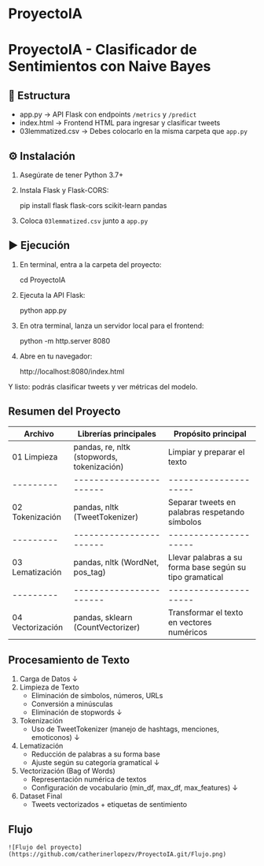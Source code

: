 # ProyectoIA

# ProyectoIA - Clasificador de Sentimientos con Naive Bayes

## 📁 Estructura

- app.py         → API Flask con endpoints `/metrics` y `/predict`
- index.html     → Frontend HTML para ingresar y clasificar tweets
- 03lemmatized.csv → Debes colocarlo en la misma carpeta que `app.py`

## ⚙️ Instalación

1. Asegúrate de tener Python 3.7+
2. Instala Flask y Flask-CORS:

    pip install flask flask-cors scikit-learn pandas

3. Coloca `03lemmatized.csv` junto a `app.py`

## ▶️ Ejecución

1. En terminal, entra a la carpeta del proyecto:

    cd ProyectoIA

2. Ejecuta la API Flask:

    python app.py

3. En otra terminal, lanza un servidor local para el frontend:

    python -m http.server 8080

4. Abre en tu navegador:

    http://localhost:8080/index.html

Y listo: podrás clasificar tweets y ver métricas del modelo.

## Resumen del Proyecto
| Archivo | Librerías principales | Propósito principal |
|---------|-----------------------|---------------------|
| 01 Limpieza |	pandas, re, nltk (stopwords, tokenización) |	Limpiar y preparar el texto |
|---------|-----------------------|---------------------|
| 02 Tokenización |	pandas, nltk (TweetTokenizer) |	Separar tweets en palabras respetando símbolos |
|---------|-----------------------|---------------------|
| 03 Lematización |	pandas, nltk (WordNet, pos_tag) |	Llevar palabras a su forma base según su tipo gramatical |
|---------|-----------------------|---------------------|
| 04 Vectorización |	pandas, sklearn (CountVectorizer) |	Transformar el texto en vectores numéricos |

## Procesamiento de Texto

1. Carga de Datos
   ↓
2. Limpieza de Texto
   - Eliminación de símbolos, números, URLs
   - Conversión a minúsculas
   - Eliminación de stopwords
   ↓
3. Tokenización
   - Uso de TweetTokenizer (manejo de hashtags, menciones, emoticonos)
   ↓
4. Lematización
   - Reducción de palabras a su forma base
   - Ajuste según su categoría gramatical
   ↓
5. Vectorización (Bag of Words)
   - Representación numérica de textos
   - Configuración de vocabulario (min_df, max_df, max_features)
   ↓
6. Dataset Final
   - Tweets vectorizados + etiquetas de sentimiento

## Flujo

    ![Flujo del proyecto](https://github.com/catherinerlopezv/ProyectoIA.git/Flujo.png)
